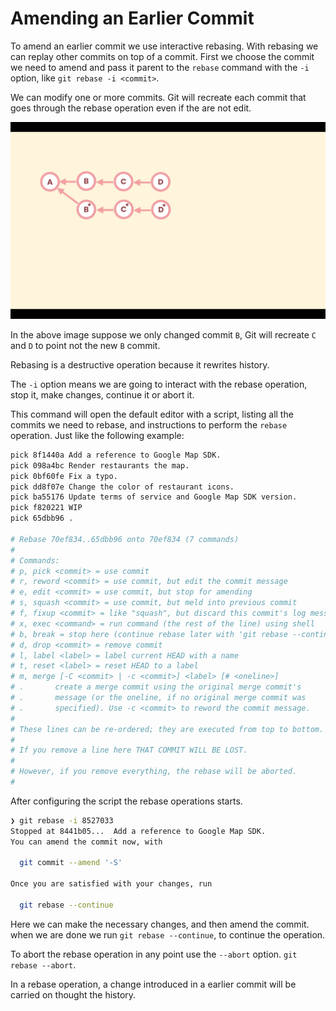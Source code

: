 # Amending an Earlier Commit

To amend an earlier commit we use interactive rebasing. With rebasing we can replay other commits on top of a commit. First we choose the commit we need to amend and pass it parent to the `rebase` command with the `-i` option, like `git rebase -i <commit>`.

We can modify one or more commits. Git will recreate each commit that goes through the rebase operation even if the are not edit.

![Rebasing](./images/09-01.png "Rebasing")

In the above image suppose we only changed commit `B`, Git will recreate `C` and `D` to point not the new `B` commit.

Rebasing is a destructive operation because it rewrites history.

The `-i` option means we are going to interact with the rebase operation, stop it, make changes, continue it or abort it.

This command will open the default editor with a script, listing all the commits we need to rebase, and instructions to perform the `rebase` operation. Just like the following example:

```bash
pick 8f1440a Add a reference to Google Map SDK.
pick 098a4bc Render restaurants the map.
pick 0bf60fe Fix a typo.
pick dd8f07e Change the color of restaurant icons.
pick ba55176 Update terms of service and Google Map SDK version.
pick f820221 WIP
pick 65dbb96 .

# Rebase 70ef834..65dbb96 onto 70ef834 (7 commands)
#
# Commands:
# p, pick <commit> = use commit
# r, reword <commit> = use commit, but edit the commit message
# e, edit <commit> = use commit, but stop for amending
# s, squash <commit> = use commit, but meld into previous commit
# f, fixup <commit> = like "squash", but discard this commit's log message
# x, exec <command> = run command (the rest of the line) using shell
# b, break = stop here (continue rebase later with 'git rebase --continue')
# d, drop <commit> = remove commit
# l, label <label> = label current HEAD with a name
# t, reset <label> = reset HEAD to a label
# m, merge [-C <commit> | -c <commit>] <label> [# <oneline>]
# .       create a merge commit using the original merge commit's
# .       message (or the oneline, if no original merge commit was
# .       specified). Use -c <commit> to reword the commit message.
#
# These lines can be re-ordered; they are executed from top to bottom.
#
# If you remove a line here THAT COMMIT WILL BE LOST.
#
# However, if you remove everything, the rebase will be aborted.
#
```

After configuring the script the rebase operations starts.

```bash
❯ git rebase -i 8527033
Stopped at 8441b05...  Add a reference to Google Map SDK.
You can amend the commit now, with

  git commit --amend '-S'

Once you are satisfied with your changes, run

  git rebase --continue
```

Here we can make the necessary changes, and then amend the commit. when we are done we run `git rebase --continue`, to continue the operation.

To abort the rebase operation in any point use the `--abort` option. `git rebase --abort`.

In a rebase operation, a change introduced in a earlier commit will be carried on thought the history.

